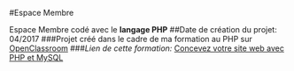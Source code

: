 #Espace Membre

Espace Membre codé avec le **langage PHP**
##Date de création du projet: 04/2017
###Projet créé dans le cadre de ma formation au PHP sur [OpenClassroom](https://openclassrooms.com)
###_Lien de cette formation:_ [Concevez votre site web avec PHP et MySQL](https://openclassrooms.com/en/courses/918836-concevez-votre-site-web-avec-php-et-mysql)
